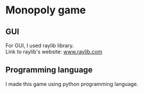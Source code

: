 # Monopoly game

## GUI
For GUI, I used raylib library.  
Link to raylib's website: www.raylib.com

## Programming language
I made this game using python programming language.
